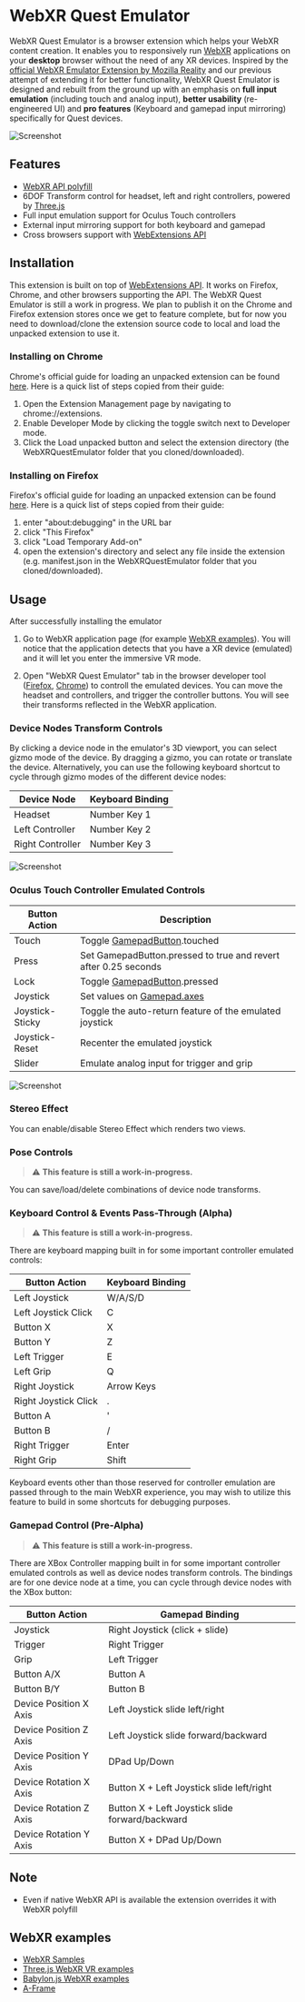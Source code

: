 # WebXR Quest Emulator

WebXR Quest Emulator is a browser extension which helps your WebXR content creation. It enables you to responsively run [WebXR](https://www.w3.org/TR/webxr/) applications on your **desktop** browser without the need of any XR devices.
Inspired by the [official WebXR Emulator Extension by Mozilla Reality](https://github.com/MozillaReality/WebXR-emulator-extension) and our previous attempt of extending it for better functionality, WebXR Quest Emulator is designed and rebuilt from the ground up with an emphasis on **full input emulation** (including touch and analog input), **better usability** (re-engineered UI) and **pro features** (Keyboard and gamepad input mirroring) specifically for Quest devices.

![Screenshot](./screenshots/screenshot.gif)

## Features

- [WebXR API polyfill](https://github.com/immersive-web/webxr-polyfill)
- 6DOF Transform control for headset, left and right controllers, powered by [Three.js](https://threejs.org/)
- Full input emulation support for Oculus Touch controllers
- External input mirroring support for both keyboard and gamepad
- Cross browsers support with [WebExtensions API](https://developer.mozilla.org/en-US/docs/Mozilla/Add-ons/WebExtensions)

## Installation

This extension is built on top of [WebExtensions API](https://developer.mozilla.org/en-US/docs/Mozilla/Add-ons/WebExtensions). It works on Firefox, Chrome, and other browsers supporting the API.
The WebXR Quest Emulator is still a work in progress. We plan to publish it on the Chrome and Firefox extension stores once we get to feature complete, but for now you need to download/clone the extension source code to local and load the unpacked extension to use it.

### Installing on Chrome

Chrome's official guide for loading an unpacked extension can be found [here](https://developer.chrome.com/docs/extensions/mv3/getstarted/#unpacked). Here is a quick list of steps copied from their guide:

1. Open the Extension Management page by navigating to chrome://extensions.
2. Enable Developer Mode by clicking the toggle switch next to Developer mode.
3. Click the Load unpacked button and select the extension directory (the WebXRQuestEmulator folder that you cloned/downloaded).

### Installing on Firefox

Firefox's official guide for loading an unpacked extension can be found [here](https://extensionworkshop.com/documentation/develop/temporary-installation-in-firefox/). Here is a quick list of steps copied from their guide:

1. enter "about:debugging" in the URL bar
2. click "This Firefox"
3. click "Load Temporary Add-on"
4. open the extension's directory and select any file inside the extension (e.g. manifest.json in the WebXRQuestEmulator folder that you cloned/downloaded).

## Usage

After successfully installing the emulator

1. Go to WebXR application page (for example [WebXR examples](#WebXR-examples)). You will notice that the application detects that you have a XR device (emulated) and it will let you enter the immersive VR mode.

2. Open "WebXR Quest Emulator" tab in the browser developer tool ([Firefox](https://developer.mozilla.org/en-US/docs/Tools), [Chrome](https://developers.google.com/web/tools/chrome-devtools/)) to controll the emulated devices. You can move the headset and controllers, and trigger the controller buttons. You will see their transforms reflected in the WebXR application.

### Device Nodes Transform Controls

By clicking a device node in the emulator's 3D viewport, you can select gizmo mode of the device. By dragging a gizmo, you can rotate or translate the device. Alternatively, you can use the following keyboard shortcut to cycle through gizmo modes of the different device nodes:

| Device Node      | Keyboard Binding |
| ---------------- | ---------------- |
| Headset          | Number Key 1     |
| Left Controller  | Number Key 2     |
| Right Controller | Number Key 3     |

![Screenshot](./screenshots/transform.gif)

### Oculus Touch Controller Emulated Controls

| Button Action   | Description                                                                                    |
| --------------- | ---------------------------------------------------------------------------------------------- |
| Touch           | Toggle [GamepadButton](https://developer.mozilla.org/en-US/docs/Web/API/GamepadButton).touched |
| Press           | Set GamepadButton.pressed to true and revert after 0.25 seconds                                |
| Lock            | Toggle [GamepadButton](https://developer.mozilla.org/en-US/docs/Web/API/GamepadButton).pressed |
| Joystick        | Set values on [Gamepad.axes](https://developer.mozilla.org/en-US/docs/Web/API/Gamepad/axes)    |
| Joystick-Sticky | Toggle the auto-return feature of the emulated joystick                                        |
| Joystick-Reset  | Recenter the emulated joystick                                                                 |
| Slider          | Emulate analog input for trigger and grip                                                      |

![Screenshot](./screenshots/controller.gif)

### Stereo Effect

You can enable/disable Stereo Effect which renders two views.

### Pose Controls

> :warning: **This feature is still a work-in-progress.**

You can save/load/delete combinations of device node transforms.

### Keyboard Control & Events Pass-Through (Alpha)

> :warning: **This feature is still a work-in-progress.**

There are keyboard mapping built in for some important controller emulated controls:

| Button Action        | Keyboard Binding |
| -------------------- | ---------------- |
| Left Joystick        | W/A/S/D          |
| Left Joystick Click  | C                |
| Button X             | X                |
| Button Y             | Z                |
| Left Trigger         | E                |
| Left Grip            | Q                |
| Right Joystick       | Arrow Keys       |
| Right Joystick Click | .                |
| Button A             | '                |
| Button B             | /                |
| Right Trigger        | Enter            |
| Right Grip           | Shift            |

Keyboard events other than those reserved for controller emulation are passed through to the main WebXR experience, you may wish to utilize this feature to build in some shortcuts for debugging purposes.

### Gamepad Control (Pre-Alpha)

> :warning: **This feature is still a work-in-progress.**

There are XBox Controller mapping built in for some important controller emulated controls as well as device nodes transform controls. The bindings are for one device node at a time, you can cycle through device nodes with the XBox button:

| Button Action          | Gamepad Binding                                 |
| ---------------------- | ----------------------------------------------- |
| Joystick               | Right Joystick (click + slide)                  |
| Trigger                | Right Trigger                                   |
| Grip                   | Left Trigger                                    |
| Button A/X             | Button A                                        |
| Button B/Y             | Button B                                        |
| Device Position X Axis | Left Joystick slide left/right                  |
| Device Position Z Axis | Left Joystick slide forward/backward            |
| Device Position Y Axis | DPad Up/Down                                    |
| Device Rotation X Axis | Button X + Left Joystick slide left/right       |
| Device Rotation Z Axis | Button X + Left Joystick slide forward/backward |
| Device Rotation Y Axis | Button X + DPad Up/Down                         |

## Note

- Even if native WebXR API is available the extension overrides it with WebXR polyfill

## WebXR examples

- [WebXR Samples](https://immersive-web.github.io/webxr-samples/)
- [Three.js WebXR VR examples](https://threejs.org/examples/?q=WebXR#webxr_vr_ballshooter)
- [Babylon.js WebXR examples](https://doc.babylonjs.com/how_to/webxr_demos_and_examples)
- [A-Frame](https://aframe.io/)
